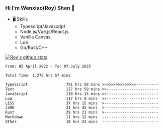 ### Hi I'm Wenxiao(Roy) Shen 👋
- 🖥 Skills
  - Typescript/Javascript
  - Node.js/Vue.js/React.js
  - Vanilla Canvas
  - Lua
  - Go/Rust/C++

[![Roy's github stats](https://github-readme-stats.vercel.app/api?username=RoyShen12&show_icons=true&theme=radical&hide=prs,contribs)](https://github.com/anuraghazra/github-readme-stats)
<!--START_SECTION:waka-->

```txt
From: 05 April 2022 - To: 07 July 2025

Total Time: 1,275 hrs 57 mins

TypeScript                 751 hrs 58 mins >>>>>>>>>>>>>>>----------   58.46 %
Text                       127 hrs 59 mins >>-----------------------   09.95 %
JavaScript                 118 hrs 13 mins >>-----------------------   09.19 %
Lua                        117 hrs 8 mins  >>-----------------------   09.11 %
LESS                       37 hrs 15 mins  >------------------------   02.90 %
JSON                       31 hrs 45 mins  >------------------------   02.47 %
Rust                       29 hrs 21 mins  >------------------------   02.28 %
Markdown                   11 hrs 12 mins  -------------------------   00.87 %
Other                      10 hrs 23 mins  -------------------------   00.81 %
```

<!--END_SECTION:waka-->

